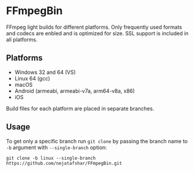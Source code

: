 # FFmpegBin

FFmpeg light builds for different platforms. Only frequently used formats and codecs are enbled and is optimized for size. SSL support is included in all platforms.

## Platforms

- Windows 32 and 64 (VS)
- Linux 64 (gcc)
- macOS
- Android (armeabi, armeabi-v7a, arm64-v8a, x86)
- iOS

Build files for each platform are placed in separate branches.

## Usage
To get only a specific branch run `git clone` by passing the branch name to `-b` argument with `--single-branch` option:

    git clone -b linux --single-branch https://github.com/nejatafshar/FFmpegBin.git
